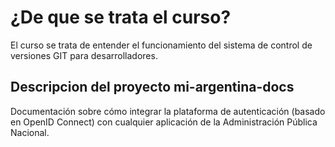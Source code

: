 # ¿De que se trata el curso?

El curso se trata de entender el funcionamiento del sistema de control de versiones GIT para desarrolladores.

## Descripcion del proyecto mi-argentina-docs

Documentación sobre cómo integrar la plataforma de autenticación (basado en OpenID Connect) con cualquier aplicación de la Administración Pública Nacional.